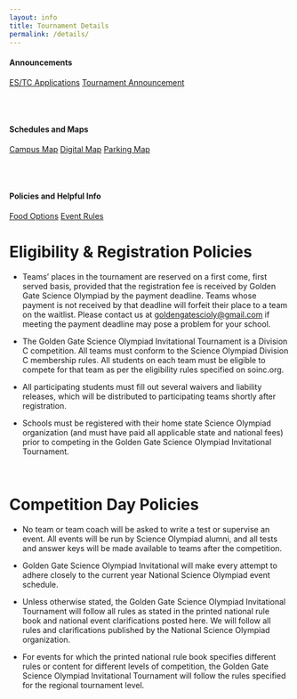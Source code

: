 ```yaml
---
layout: info
title: Tournament Details
permalink: /details/
---
```


<div>

<h4> Announcements </h4>
<!-- <a class="btn btn-md btn-mid" href="/final-scores">Final Scores</a>
<a class="btn btn-md btn-mid" href="/quick-info">Quick Info</a>
<a class="btn btn-md btn-mid" href="/final-reminders">Final Reminders</a>
<a class="btn btn-md btn-mid" href="/tournament-plans">Tournament Plans</a>
<a class="btn btn-md btn-mid" href="/tournament-information">Tournament Info</a>
<a class="btn btn-md btn-mid" href="/selfschedule-instructions">Self-scheduling</a>
<a class="btn btn-md btn-mid" href="/january-updates">January Updates</a>
<a class="btn btn-md btn-mid" href="/event-update">Event Updates</a>
<a class="btn btn-md btn-mid" href="/event-modifications">Event Modifications</a>
<a class="btn btn-md btn-mid" href="/volunteer-bump">Volunteer Bump</a>
<a class="btn btn-md btn-mid" href="/payment-reminder">Payment</a>
<a class="btn btn-md btn-mid" href="/volunteer">Volunteering</a> -->
<a class="btn btn-md btn-mid" href="/estc-applications">ES/TC Applications</a>
<a class="btn btn-md btn-mid" href="/announcement">Tournament Announcement</a>


<br><br>

<h4> Schedules and Maps </h4>
<!-- <a class="btn btn-md btn-mid" target="_blank" href="https://docs.google.com/spreadsheets/d/1B_QA_xZmPuL3p5ZXWZEOfe5NuY2Im7bPj9elCecx1X4/edit?usp=sharing">Event Schedule</a> -->
<!-- <a class="btn btn-md btn-mid" target="_blank" href="https://drive.google.com/file/d/1qJJzyo8BQPmCtOJEbySli-TzUGC9-2pC/view?usp=sharing">Event Locations</a> -->
<!-- <a class="btn btn-md btn-mid" target="_blank" href="https://docs.google.com/document/d/1Kp5OvwcZcO8H6DDXTakFtGhLU9Vbai9gtIHdqd4Ff-w/edit?usp=sharing">Day of Schedule</a> -->
<a class="btn btn-md btn-mid" target="_blank" href="https://drive.google.com/file/d/1YYW2o2U0628UTScIqj_zKCLQS5ihZ3d5/view?usp=share_link">Campus Map</a>
<a class="btn btn-md btn-mid" target="_blank" href="https://www.google.com/maps/d/u/1/edit?mid=1x9ZScwyMU4d-PS1F-6hxtByDs42Ofqo&ll=37.87056059350552%2C-122.26232606881649&z=15">Digital Map</a>
<a class="btn btn-md btn-mid" target="_blank" href="https://drive.google.com/file/d/1glofWxJTbxc1B3g5Lc8yoVqH5rBlXelc/view?usp=share_link">Parking Map</a>

<br><br>

<h4> Policies and Helpful Info </h4>
<!-- <a class="btn btn-md btn-mid" target="_blank" href="https://drive.google.com/drive/folders/1FXUdXWjFEi0GLE-3T4lla1hXIr2670yW?usp=sharing">Coaches Packet</a>
<a class="btn btn-md btn-mid" target="_blank" href="https://docs.google.com/spreadsheets/d/1B_QA_xZmPuL3p5ZXWZEOfe5NuY2Im7bPj9elCecx1X4/edit?usp=sharing">Homerooms and Team Numbers</a> -->
<a class="btn btn-md btn-mid" target="_blank" href="https://docs.google.com/document/d/1Og5nL5fKYhruK7-fapqulQJyaGy1yQvLocAuFsjOcgc/edit?usp=sharing">Food Options</a>
<a class="btn btn-md btn-mid" target="_blank" href="https://drive.google.com/file/d/1nIXkfy7aUxtm4_ljmC_-fdWFARAhQrYJ/view?usp=sharing">Event Rules</a>


</div> 

# Eligibility & Registration Policies

* Teams’ places in the tournament are reserved on a first come, first served basis, provided that the registration fee is received by Golden Gate Science Olympiad by the payment deadline. Teams whose payment is not received by that deadline will forfeit their place to a team on the waitlist. Please contact us at goldengatescioly@gmail.com if meeting the payment deadline may pose a problem for your school.

* The Golden Gate Science Olympiad Invitational Tournament is a Division C competition.  All teams must conform to the Science Olympiad Division C membership rules. All students on each team must be eligible to compete for that team as per the eligibility rules specified on soinc.org.

* All participating students must fill out several waivers and liability releases, which will be distributed to participating teams shortly after registration. 

* Schools must be registered with their home state Science Olympiad organization (and must have paid all applicable state and national fees) prior to competing in the Golden Gate Science Olympiad Invitational Tournament.

<br>

# Competition Day Policies

* No team or team coach will be asked to write a test or supervise an event. All events will be run by Science Olympiad alumni, and all tests and answer keys will be made available to teams after the competition.

* Golden Gate Science Olympiad Invitational will make every attempt to adhere closely to the current year National Science Olympiad event schedule.

* Unless otherwise stated, the Golden Gate Science Olympiad Invitational Tournament will follow all rules as stated in the printed national rule book and national event clarifications posted here. We will follow all rules and clarifications published by the National Science Olympiad organization.

* For events for which the printed national rule book specifies different rules or content for different levels of competition, the Golden Gate Science Olympiad Invitational Tournament will follow the rules specified for the regional tournament level.

